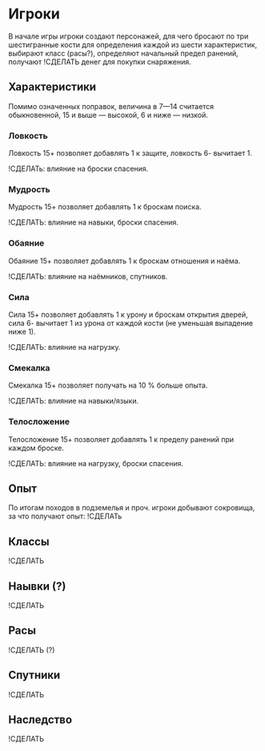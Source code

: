# Игроки

В начале игры игроки создают персонажей, для чего бросают по три шестигранные кости для определения каждой из шести характеристик, выбирают класс (расы?), определяют начальный предел ранений, получают !СДЕЛАТЬ денег для покупки снаряжения.

## Характеристики

Помимо означенных поправок, величина в 7—14 считается обыкновенной, 15 и выше — высокой, 6 и ниже — низкой.

### Ловкость

Ловкость 15+ позволяет добавлять 1 к защите, ловкость 6- вычитает 1.

!СДЕЛАТь: влияние на броски спасения.

### Мудрость

Мудрость 15+ позволяет добавлять 1 к броскам поиска.

!СДЕЛАТЬ: влияние на навыки, броски спасения.

### Обаяние

Обаяние 15+ позволяет добавлять 1 к броскам отношения и наёма.

!СДЕЛАТЬ: влияние на наёмников, спутников.

### Сила

Сила 15+ позволяет добавлять 1 к урону и броскам открытия дверей, сила 6- вычитает 1 из урона от каждой кости (не уменьшая выпадение ниже 1).

!СДЕЛАТЬ: влияние на нагрузку.

### Смекалка

Смекалка 15+ позволяет получать на 10 % больше опыта.

!СДЕЛАТЬ: влияние на навыки/языки.

### Телосложение

Телосложение 15+ позволяет добавлять 1 к пределу ранений при каждом броске.

!СДЕЛАТЬ: влияние на нагрузку, броски спасения.

## Опыт

По итогам походов в подземелья и проч. игроки добывают сокровища, за что получают опыт: !СДЕЛАТь

## Классы

!СДЕЛАТЬ

## Наывки (?)

!СДЕЛАТЬ

## Расы

!СДЕЛАТЬ (?)

## Спутники

!СДЕЛАТЬ

## Наследство

!СДЕЛАТЬ
